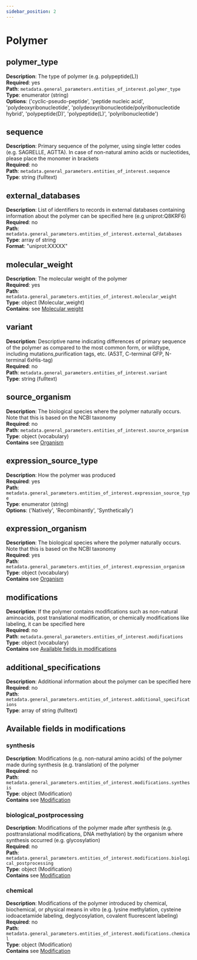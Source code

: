 ```yaml
---
sidebar_position: 2
---
```

# Polymer

## polymer_type
**Description**: The type of polymer (e.g. polypeptide(L)) <br/>
**Required**: yes <br/>
**Path**: `metadata.general_parameters.entities_of_interest.polymer_type` <br/>
**Type**: enumerator (string) <br/>
**Options**: ('cyclic-pseudo-peptide',
'peptide nucleic acid',
'polydeoxyribonucleotide',
'polydeoxyribonucleotide/polyribonucleotide
hybrid',
'polypeptide(D)',
'polypeptide(L)',
'polyribonucleotide') <br/>


## sequence
**Description**: Primary sequence of the polymer, using single letter codes (e.g. SAGRELLE, AGTTA). In case of non-natural amino acids or nucleotides, please place the monomer in brackets <br/>
**Required**: no <br/>
**Path**: `metadata.general_parameters.entities_of_interest.sequence` <br/>
**Type**: string (fulltext) <br/>


## external_databases

**Description**: List of identifiers to records in external databases containing information about the polymer can be specified here (e.g uniprot:Q8KRF6)<br/>
**Required**: no <br/>
**Path**: `metadata.general_parameters.entities_of_interest.external_databases` <br/>
**Type**: array of string <br/>
**Format**: "uniprot:XXXXX"

## molecular_weight

**Description**: The molecular weight of the polymer<br/>
**Required**: yes <br/>
**Path**: `metadata.general_parameters.entities_of_interest.molecular_weight` <br/>
**Type**: object (Molecular_weight) <br/>
**Contains**: see [Molecular weight](../../reusable_elements/molecular_weight.md)

## variant

**Description**: Descriptive name indicating differences of primary sequence of the polymer as compared to the most common form, or wildtype, including mutations,purification tags, etc. (A53T, C-terminal GFP, N-terminal 6xHis-tag)<br/>
**Required**: no <br/>
**Path**: `metadata.general_parameters.entities_of_interest.variant` <br/>
**Type**: string (fulltext) <br/>

## source_organism

**Description**: The biological species where the polymer naturally occurs. Note that this is based on the NCBI taxonomy<br/>
**Required**: no <br/>
**Path**: `metadata.general_parameters.entities_of_interest.source_organism` <br/>
**Type**: object (vocabulary)  <br/>
**Contains** see [Organism](../../reusable_elements/organism.md)


## expression_source_type

**Description**: How the polymer was produced<br/>
**Required**: yes <br/>
**Path**: `metadata.general_parameters.entities_of_interest.expression_source_type` <br/>
**Type**: enumerator (string) <br/>
**Options**: ('Natively', 'Recombinantly', 'Synthetically')

## expression_organism

**Description**: The biological species where the polymer naturally occurs. Note that this is based on the NCBI taxonomy<br/>
**Required**: yes <br/>
**Path**: `metadata.general_parameters.entities_of_interest.expression_organism` <br/>
**Type**: object (vocabulary)  <br/>
**Contains** see [Organism](../../reusable_elements/organism.md)

## modifications

**Description**: If the polymer contains modifications such as non-natural aminoacids, post translational modification, or chemically modifications like labeling, it can be specified here<br/>
**Required**: no <br/>
**Path**: `metadata.general_parameters.entities_of_interest.modifications` <br/>
**Type**: object (vocabulary)  <br/>
**Contains** see [Available fields in modifications](#available-fields-in-modifications)

## additional_specifications

**Description**: Additional information about the polymer can be specified here<br/>
**Required**: no <br/>
**Path**: `metadata.general_parameters.entities_of_interest.additional_specifications` <br/>
**Type**: array of string (fulltext) <br/>


## Available fields in modifications

### synthesis

**Description**: Modifications (e.g. non-natural amino acids) of the polymer made during synthesis (e.g. translation) of the polymer<br/>
**Required**: no <br/>
**Path**: `metadata.general_parameters.entities_of_interest.modifications.synthesis` <br/>
**Type**: object (Modification)  <br/>
**Contains** see [Modification](../../reusable_elements/modification.md)

### biological_postprocessing

**Description**: Modifications of the polymer made after synthesis (e.g. posttranslational modifications, DNA methylation) by the organism where synthesis occurred (e.g. glycosylation)<br/>
**Required**: no <br/>
**Path**: `metadata.general_parameters.entities_of_interest.modifications.biological_postprocessing` <br/>
**Type**: object (Modification)  <br/>
**Contains** see [Modification](../../reusable_elements/modification.md)

### chemical

**Description**: Modifications of the polymer introduced by chemical, biochemical, or physical means in vitro (e.g. lysine methylation, cysteine iodoacetamide labeling, deglycosylation, covalent fluorescent labeling)<br/>
**Required**: no <br/>
**Path**: `metadata.general_parameters.entities_of_interest.modifications.chemical` <br/>
**Type**: object (Modification)  <br/>
**Contains** see [Modification](../../reusable_elements/modification.md)
